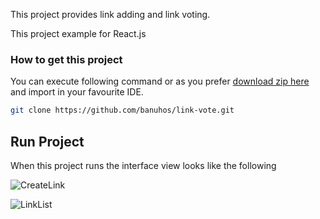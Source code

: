 This project provides link adding and link voting.

This project example for React.js

<h3> How to get this project </h3>

You can execute following command or as you prefer [download zip here](https://github.com/banuhos/link-vote/archive/master.zip) and import in your favourite IDE.

```sh
git clone https://github.com/banuhos/link-vote.git
```

## Run Project

When this project runs the interface view looks like the following

![CreateLink](https://user-images.githubusercontent.com/16364944/99871379-0bc99000-2beb-11eb-82cc-6193bf6a69d2.PNG)

![LinkList](https://user-images.githubusercontent.com/16364944/99871662-5e0bb080-2bed-11eb-9422-2f022f35620c.PNG)

